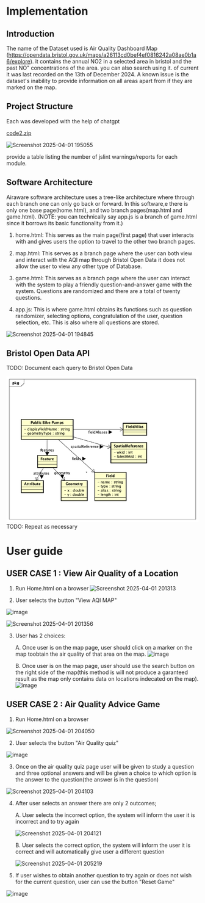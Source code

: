 # Implementation 

## Introduction
The name of the Dataset used is Air Quality Dashboard Map (https://opendata.bristol.gov.uk/maps/a26113cd0bef4ef0816242a08ae0b1a6/explore). it contains the annual NO2 in a selected area in bristol and the past NO" concentrations of the area. you can also search using it. of current it was last recorded on the 13th of December 2024. A known issue is the dataset's inability to provide information on all areas apart from if they are marked on the map. 

## Project Structure

Each was developed with the help of chatgpt

[code2.zip](https://github.com/user-attachments/files/19555983/code2.zip)

![Screenshot 2025-04-01 195055](https://github.com/user-attachments/assets/cf6b373b-3d3c-4dbf-9dca-2965316c24bb)


provide a table listing the number of jslint warnings/reports for each module.

## Software Architecture
Airaware software architecture uses a tree-like architecture where through each branch one can only go back or forward. In this software,e there is only one base page(home.html), and two branch pages(map.html and game.html). (NOTE: you can technically say app.js is a branch of game.html since it borrows its basic functionality from it.)

1. home.html: This serves as the main page(first page) that user interacts with 
    and gives users the option to travel to the other two branch pages.

2. map.html: This serves as a branch page where the user can both view and 
    interact with the AQI map through Bristol Open Data it does not allow the user to view any other type of Database.

3. game.html: This serves as a branch page where the user can interact with the
     system to play a friendly question-and-answer game with the system. Questions are randomized and there are a total of twenty questions.

4. app.js: This is where game.html obtains its functions such as question 
    randomizer, selecting options, congratulation of the user, question selection, etc. This is also where all questions are stored.


![Screenshot 2025-04-01 194845](https://github.com/user-attachments/assets/dec9c0c4-67db-44fc-8623-d8c59d343c05)


## Bristol Open Data API
TODO: Document each query to Bristol Open Data

![UML Class diagrams representing JSON query results](images/class1.png)
TODO: Repeat as necessary

# User guide

## USER CASE 1 : View Air Quality of a Location

1.  Run Home.html on a browser
![Screenshot 2025-04-01 201313](https://github.com/user-attachments/assets/6b97f510-47ff-4450-8c92-33de8e54a007)

2.  User selects the button "View AQI MAP"
   
![image](https://github.com/user-attachments/assets/f8248e67-0ea4-48c2-aed7-b9a57e853a28)

![Screenshot 2025-04-01 201356](https://github.com/user-attachments/assets/f9446335-060e-4a00-ab74-fadc62e7569d)

3. User has 2 choices:

     A. Once user is on the map page, user should click on a marker on the map 
        toobtain the air quality of that area on the map.
   ![image](https://github.com/user-attachments/assets/50060627-d81d-49a8-b2e5-96960c06dfe6)

    
     B. Once user is on the map page, user should use the search button on the 
        right side of the map(this method is will not produce a garanteed result as the map only contains
        data on locations indecated on the map).
   ![image](https://github.com/user-attachments/assets/c0e1cd12-8740-4c19-bf48-9b217fb78afa)


## USER CASE 2 : Air Quality Advice Game

1.  Run Home.html on a browser

![Screenshot 2025-04-01 204050](https://github.com/user-attachments/assets/2de1e898-080d-4ac5-8781-d0b9eda08ebe)


2.  User selects the button  "Air Quality quiz"

![image](https://github.com/user-attachments/assets/88ae8b39-d3b6-4bf8-9385-0d273310f474)


3.  Once on the air quality quiz page user will be given to study a question and 
    three optional answers and will be given a choice to which option is the answer to the question(the answer is in the question)

![Screenshot 2025-04-01 204103](https://github.com/user-attachments/assets/16556446-3633-4b0d-8b5c-23be9fde1749)

4. After user selects an answer there are only 2 outcomes;

    A.  User selects the incorrect option, the system will inform the user it is
        incorrect and to try again
   
    ![Screenshot 2025-04-01 204121](https://github.com/user-attachments/assets/5449b5a3-8005-4629-bf88-3d373612f5db)

    B.  User selects the correct option, the system will inform the user it is
        correct and will automatically give user a different question
   
    ![Screenshot 2025-04-01 205219](https://github.com/user-attachments/assets/81c91793-47f9-4cef-ba7a-9c5328e0650a)


6.  If user wishes to obtain another question to try again or does not wish for
    the current question, user can use the button "Reset Game"

![image](https://github.com/user-attachments/assets/7ac7dece-a7fb-4695-80c8-10adf98e2e9e)



